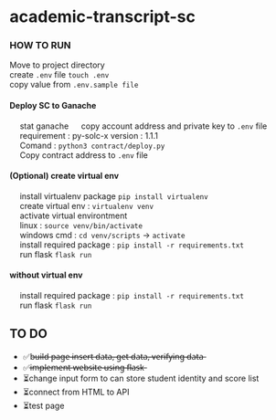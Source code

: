 # academic-transcript-sc

### HOW TO RUN

Move to project directory
<br /> create `.env` file `touch .env`
<br /> copy value from `.env.sample file`

#### Deploy SC to Ganache <br />
&emsp; stat ganache 
&emsp; copy account address and private key to `.env` file <br />
&emsp; requirement : py-solc-x  version : 1.1.1 <br />
&emsp; Comand : `python3 contract/deploy.py` <br />
&emsp; Copy contract address to `.env` file

#### (Optional) create virtual env
&emsp; install virtualenv package `pip install virtualenv` <br />
&emsp; create virtual env : `virtualenv venv` <br />
&emsp; activate virtual environtment <br />
&emsp; linux : `source venv/bin/activate` <br />
&emsp; windows cmd  : `cd venv/scripts` -> `activate` <br />
&emsp; install required package : `pip install -r requirements.txt` <br />
&emsp; run flask `flask run`

#### without virtual env
&emsp; install required package : `pip install -r requirements.txt` <br />
&emsp; run flask `flask run`

## TO DO
- ✅b̶u̶i̶l̶d̶ ̶p̶a̶g̶e̶ ̶i̶n̶s̶e̶r̶t̶ ̶d̶a̶t̶a̶,̶ ̶g̶e̶t̶ ̶d̶a̶t̶a̶,̶ ̶v̶e̶r̶i̶f̶y̶i̶n̶g̶ ̶d̶a̶t̶a̶
- ✅i̶m̶p̶l̶e̶m̶e̶n̶t̶ ̶w̶e̶b̶s̶i̶t̶e̶ ̶u̶s̶i̶n̶g̶ ̶f̶l̶a̶s̶k̶
- ⏳change input form to can store student identity and score list
- ⏳connect from HTML to API
- ⏳test page
